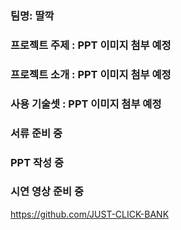 ### 팀명: 딸깍
### 프로젝트 주제 : PPT 이미지 첨부 예정
### 프로젝트 소개 : PPT 이미지 첨부 예정
### 사용 기술셋 : PPT 이미지 첨부 예정

### 서류 준비 중
### PPT 작성 중
### 시연 영상 준비 중

https://github.com/JUST-CLICK-BANK
